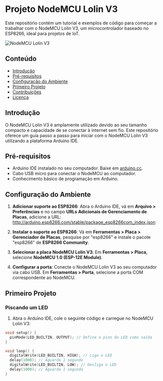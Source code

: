 # Projeto NodeMCU Lolin V3

Este repositório contém um tutorial e exemplos de código para começar a trabalhar com o NodeMCU Lolin V3, um microcontrolador baseado no ESP8266, ideal para projetos de IoT.

![NodeMCU Lolin V3](link_para_imagem_do_nodeMCU)

## Conteúdo

- [Introdução](#introdução)
- [Pré-requisitos](#pré-requisitos)
- [Configuração do Ambiente](#configuração-do-ambiente)
- [Primeiro Projeto](#primeiro-projeto)
- [Contribuições](#contribuições)
- [Licença](#licença)

## Introdução

O NodeMCU Lolin V3 é amplamente utilizado devido ao seu tamanho compacto e capacidade de se conectar à internet sem fio. Este repositório oferece um guia passo a passo para iniciar com o NodeMCU Lolin V3 utilizando a plataforma Arduino IDE.

## Pré-requisitos

- Arduino IDE instalado no seu computador. Baixe em [arduino.cc](https://www.arduino.cc/en/software).
- Cabo USB micro para conectar o NodeMCU ao computador.
- Conhecimento básico de programação em Arduino.

## Configuração do Ambiente

1. **Adicionar suporte ao ESP8266**: Abra o Arduino IDE, vá em **Arquivo > Preferências** e no campo **URLs Adicionais de Gerenciamento de Placas**, adicione a URL:
     http://arduino.esp8266.com/stable/package_esp8266com_index.json
2. **Instalar o suporte ao ESP8266**: Vá em **Ferramentas > Placa > Gerenciador de Placas**, pesquise por "esp8266" e instale o pacote "esp8266" de **ESP8266 Community**.

3. **Selecionar a placa NodeMCU Lolin V3**: Em **Ferramentas > Placa**, selecione **NodeMCU 1.0 (ESP-12E Module)**.

4. **Configurar a porta**: Conecte o NodeMCU Lolin V3 ao seu computador via cabo USB. Em **Ferramentas > Porta**, selecione a porta COM correspondente ao NodeMCU.

## Primeiro Projeto

### Piscando um LED

1. Abra o Arduino IDE, cole o seguinte código e carregue no NodeMCU Lolin V3:

```cpp
void setup() {
  pinMode(LED_BUILTIN, OUTPUT); // Define o pino do LED como saída
}

void loop() {
  digitalWrite(LED_BUILTIN, HIGH); // Liga o LED
  delay(1000); // Aguarda 1 segundo
  digitalWrite(LED_BUILTIN, LOW); // Desliga o LED
  delay(1000); // Aguarda 1 segundo
}
